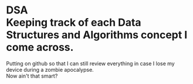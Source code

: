 # DSA </br>Keeping track of each Data Structures and Algorithms concept I come across. </br>
Putting on github so that I can still review everything in case I lose my device during a zombie apocalypse. </br>
Now ain't that smart?
